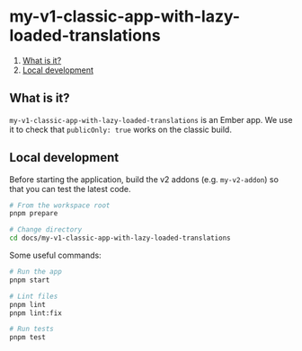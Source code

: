# my-v1-classic-app-with-lazy-loaded-translations

1. [What is it?](#what-is-it)
1. [Local development](#local-development)


## What is it?

`my-v1-classic-app-with-lazy-loaded-translations` is an Ember app. We use it to check that `publicOnly: true` works on the classic build.


## Local development

Before starting the application, build the v2 addons (e.g. `my-v2-addon`) so that you can test the latest code.

```sh
# From the workspace root
pnpm prepare

# Change directory
cd docs/my-v1-classic-app-with-lazy-loaded-translations
```

Some useful commands:

```sh
# Run the app
pnpm start

# Lint files
pnpm lint
pnpm lint:fix

# Run tests
pnpm test
```

